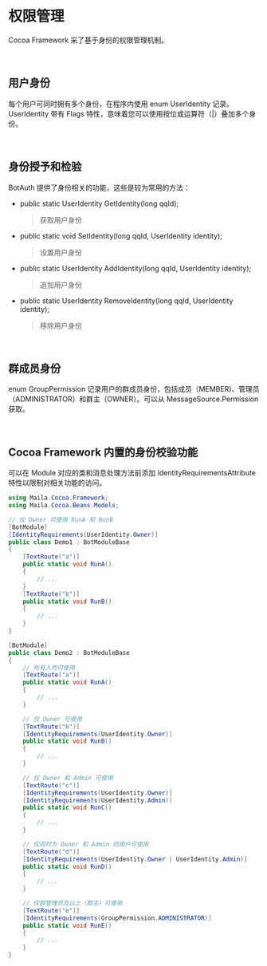 # 权限管理

Cocoa Framework 采了基于身份的权限管理机制。

<br>

## 用户身份
每个用户可同时拥有多个身份，在程序内使用 enum UserIdentity 记录。UserIdentity 带有 Flags 特性，意味着您可以使用按位或运算符（|）叠加多个身份。

<br>

## 身份授予和检验
BotAuth 提供了身份相关的功能，这些是较为常用的方法：
- public static UserIdentity GetIdentity(long qqId);  
    > 获取用户身份
- public static void SetIdentity(long qqId, UserIdentity identity);  
    > 设置用户身份
- public static UserIdentity AddIdentity(long qqId, UserIdentity identity);  
    > 追加用户身份
- public static UserIdentity RemoveIdentity(long qqId, UserIdentity identity);  
    > 移除用户身份

<br>

## 群成员身份
enum GroupPermission 记录用户的群成员身份，包括成员（MEMBER)、管理员（ADMINISTRATOR）和群主（OWNER）。可以从 MessageSource.Permission 获取。

<br>

## Cocoa Framework 内置的身份校验功能
可以在 Module 对应的类和消息处理方法前添加 IdentityRequirementsAttribute 特性以限制对相关功能的访问。
```C#
using Maila.Cocoa.Framework;
using Maila.Cocoa.Beans.Models;

// 仅 Owner 可使用 RunA 和 RunB
[BotModule]
[IdentityRequirements(UserIdentity.Owner)]
public class Demo1 : BotModuleBase
{
    [TextRoute("a")]
    public static void RunA()
    {
        // ...
    }
    [TextRoute("b")]
    public static void RunB()
    {
        // ...
    }
}

[BotModule]
public class Demo2 : BotModuleBase
{
    // 所有人均可使用
    [TextRoute("a")]
    public static void RunA()
    {
        // ...
    }

    // 仅 Owner 可使用
    [TextRoute("b")]
    [IdentityRequirements(UserIdentity.Owner)]
    public static void RunB()
    {
        // ...
    }

    // 仅 Owner 和 Admin 可使用
    [TextRoute("c")]
    [IdentityRequirements(UserIdentity.Owner)]
    [IdentityRequirements(UserIdentity.Admin)]
    public static void RunC()
    {
        // ...
    }

    // 仅同时为 Owner 和 Admin 的用户可使用
    [TextRoute("d")]
    [IdentityRequirements(UserIdentity.Owner | UserIdentity.Admin)]
    public static void RunD()
    {
        // ...
    }

    // 仅群管理员及以上（群主）可使用
    [TextRoute("e")]
    [IdentityRequirements(GroupPermission.ADMINISTRATOR)]
    public static void RunE()
    {
        // ...
    }
}
```